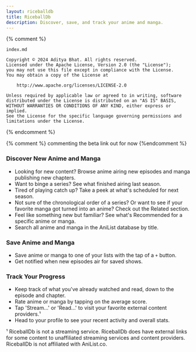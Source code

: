 ```yaml
---
layout: riceballdb
title: RiceballDb
description: Discover, save, and track your anime and manga.
---
```


{% comment %}

    index.md

    Copyright © 2024 Aditya Bhat. All rights reserved.
    Licensed under the Apache License, Version 2.0 (the "License");
    you may not use this file except in compliance with the License.
    You may obtain a copy of the License at

        http://www.apache.org/licenses/LICENSE-2.0

    Unless required by applicable law or agreed to in writing, software
    distributed under the License is distributed on an "AS IS" BASIS,
    WITHOUT WARRANTIES OR CONDITIONS OF ANY KIND, either express or implied.
    See the License for the specific language governing permissions and
    limitations under the License.

{% endcomment %}

{% comment %} commenting the beta link out for now {%endcomment %}
<!-- _[Join the beta!](https://testflight.apple.com/join/Maejdsvw)_ -->

### Discover New Anime and Manga ###
* Looking for new content? Browse anime airing new episodes and manga publishing new chapters.
* Want to binge a series? See what finished airing last season.
* Tired of playing catch up? Take a peek at what's scheduled for next season.
* Not sure of the chronological order of a series? Or want to see if your favorite manga got turned into an anime? Check out the Related section.
* Feel like something new but familiar? See what's Recommended for a specific anime or manga.
* Search all anime and manga in the AniList database by title.

### Save Anime and Manga ###
* Save anime or manga to one of your lists with the tap of a `+` button.
* Get notified when new episodes air for saved shows.

### Track Your Progress ###
* Keep track of what you've already watched and read, down to the episode and chapter.
* Rate anime or manga by tapping on the average score.
* Tap 'Stream...' or 'Read...' to visit your favorite external content providers.¹
* Head to your profile to see your recent activity and overall stats.

¹ RiceballDb is not a streaming service. RiceballDb does have external links for some content to unaffiliated streaming services and content providers.<br>
RiceballDb is not affiliated with AniList.co.
